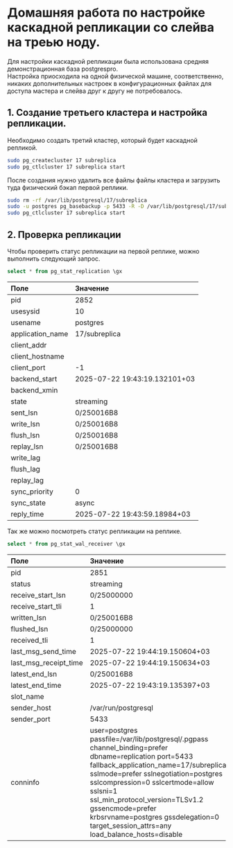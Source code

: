 # Домашняя работа по настройке каскадной репликации со слейва на треью ноду.

Для настройки каскадной репликации была использована средняя демонстрационная база postgrespro.  
Настройка приосходила на одной физической машине, соответственно, никаких дополнительных настроек в конфигурационных файлах для доступа мастера и слейва друг к другу не потребовалось.

## 1. Создание третьего кластера и настройка репликации.
Необходимо создать третий кластер, который будет каскадной репликой.
```bash
sudo pg_createcluster 17 subreplica
sudo pg_ctlcluster 17 subreplica start
```

После создания нужно удалить все файлы файлы кластера и загрузить туда физический бэкап первой реплики.
```bash
sudo rm -rf /var/lib/postgresql/17/subreplica
sudo -u postgres pg_basebackup -p 5433 -R -D /var/lib/postgresql/17/subreplica
sudo pg_ctlcluster 17 subreplica start
```

## 2. Проверка репликации
Чтобы проверить статус репликации на первой реплике, можно выполнить следующий запрос.
```SQL
select * from pg_stat_replication \gx
```
| Поле             | Значение                      |
|:---------------- |:----------------------------- |
| pid              | 2852                          |
| usesysid         | 10                            |
| usename          | postgres                      |
| application_name | 17/subreplica                 |
| client_addr      |                               |
| client_hostname  |                               |
| client_port      | -1                            |
| backend_start    | 2025-07-22 19:43:19.132101+03 |
| backend_xmin     |                               |
| state            | streaming                     |
| sent_lsn         | 0/250016B8                    |
| write_lsn        | 0/250016B8                    |
| flush_lsn        | 0/250016B8                    |
| replay_lsn       | 0/250016B8                    |
| write_lag        |                               |
| flush_lag        |                               |
| replay_lag       |                               |
| sync_priority    | 0                             |
| sync_state       | async                         |
| reply_time       | 2025-07-22 19:43:59.18984+03  |

Так же можно посмотреть статус репликации на реплике.
```SQL
select * from pg_stat_wal_receiver \gx
```
| Поле                  | Значение                      |
|:--------------------- |:----------------------------- |
| pid                   | 2851                          |
| status                | streaming                     |
| receive_start_lsn     | 0/25000000                    |
| receive_start_tli     | 1                             |
| written_lsn           | 0/250016B8                    |
| flushed_lsn           | 0/25000000                    |
| received_tli          | 1                             |
| last_msg_send_time    | 2025-07-22 19:44:19.150604+03 |
| last_msg_receipt_time | 2025-07-22 19:44:19.150634+03 |
| latest_end_lsn        | 0/250016B8                    |
| latest_end_time       | 2025-07-22 19:43:19.135397+03 |
| slot_name             |                               |
| sender_host           | /var/run/postgresql           |
| sender_port           | 5433                          |
| conninfo              | user=postgres passfile=/var/lib/postgresql/.pgpass channel_binding=prefer dbname=replication port=5433 fallback_application_name=17/subreplica sslmode=prefer sslnegotiation=postgres sslcompression=0 sslcertmode=allow sslsni=1 ssl_min_protocol_version=TLSv1.2 gssencmode=prefer krbsrvname=postgres gssdelegation=0 target_session_attrs=any load_balance_hosts=disable |